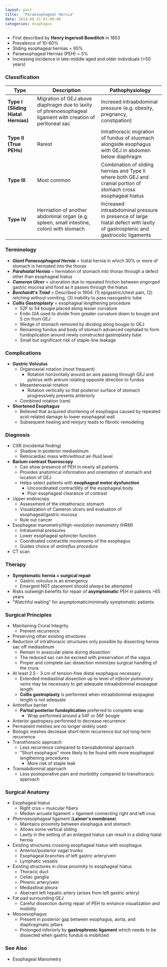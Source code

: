 ```yaml
---
layout: post
title:  "Paraesophageal Hernia"
date: 2014-08-31 01:00:00
categories: esophagus
---
```


* First described by **Henry Ingersoll Bowditch** in 1853
* Prevalence of 10-60%
* Sliding esophageal hernias = 95%
* Paraesophageal Hernias (PEH) = 5%
* Increasing incidence in late-middle aged and older individuals (>50 years)

### Classification

| Type | Description | Pathophysiology |
| ---- | ----------- | --------------- |
| **Type I (Sliding Hiatal Hernias)** | Migration of GEJ above diaphragm due to laxity of phrenoesophageal ligament with creation of peritoneal sac | Incresed intraabdominal pressure (e.g. obesity, pregnancy, constipation) |
| **Type II (True PEHs)** | Rarest | Intrathoracic migration of fundus of stuomach alongside esophagus with GEJ in abdomen below diaphragm |
| **Type III** | Most common | Combination of sliding hernias and Type II where both GEJ and cranial portion of stomach cross esophageal hiatus |
| **Type IV** | Herniation of another abdominal organ (e.g. spleen, small intestine, colon) with stomach | Increased intraabdominal pressure in presence of large hiatal defect with laxity of gastrosplenic and gastrocolic ligaments |

### Terminology

* **_Giant Paraesophageal Hernia_** = hiatal hernia in which 30% or more of stomach is herniated into the thorax
* **_Parahiatal Hernia_** = herniation of stomach into thorax through a defect other than esophageal hiatus
* **_Cameron Ulcer_** = ulceration due to repeated friction between engorged gastric mucosa and food as it passes through the hiatus
* **_Borchardt's Triad_** = Described in 1904: (1) epigastric/chest pain, (2) retching without vomiting, (3) inability to pass nasogastric tube
* **_Collis Gastroplasty_** = esophageal lengthening procedure
  * 52F to 54 bougie placed along lesser curvature
  * Endo GIA used to divide from greater curvature down to bougie and 5 cm from GEJ
  * Wedge of stomach removed by dividing along bougie to GEJ
  * Remaining fundus and body of stomach advanced cephalad to form fundoplication around newly constructed gastroplasty tube
  * Small but significant risk of staple-line leakage

### Complications

* **Gastric Volvulus**
  * Organoaxial rotation (most frequent)
    * Rotation horizontally around an axis passing through GEJ and pylorus with antrum rotating opposite direction to fundus
  * Mesenteroaxial rotation
    * Rotation vertically so that posterior surface of stomach progressively presents anteriorly
  * Combined rotation (rare)
* **Shortened Esophagus**
  * Believed that acquired shortening of esophagus caused by repeated acid-related damage to lower esophageal wall
  * Subsequent healing and reinjury leads to fibrotic remodeling
  
### Diagnosis

* CXR (incidental finding)
  * Shadow in posterior mediastinum
  * Retrocardiac mass with/without air-fluid level
* **Barium contrast fluoroscopy**
  * Can show presence of PEH in nearly all patients
  * Provides anatomical information and orientation of stomach and location of GEJ
  * Helps select patients with **esophageal motor dysfunction**
    * Uncoordinated contractility of the esophageal body
    * Poor esophageal clearance of contrast
* Upper endoscopy
  * Assessment of the intrathoracic stomach
  * Visualization of Cameron ulcers and evaluation of esophageal/gastric mucosa
  * Rule out cancer
* Esophageal manometry/High-resolution manometry (HRM)
  * Intraluminal pressures
  * Lower esophageal sphincter function
  * Coordinated contractile movements of the esophagus
  * Guides choice of _antireflux procedure_
* CT scan

### Therapy

* **Symptomatic hernia = surgical repair**
  * Gastric volvulus is an emergency
  * Emergent NGT placement should _always_ be attempted
* Risks outweigh benefits for repair of **asymptomatic** PEH in patients >65 years
* \"Watchful waiting\" for asymptomatic/minimally symptomatic patients 

### Surgical Principles

* Maintaining Crural Integrity
  * Prevent recurrence
* Preserving other existing structures
* Reduction of intrathoracic structures only possible by dissecting hernia sac off mediastinum
  * Remain in avascular plane during dissection
  * The reduced sac can be excised with preservation of the vagus
  * Proper and complete sac dissection minimizes surgical handling of the crura
* At least 2.5 - 3 cm of tension-free distal esophagus necessary
  * Extended mediastinal dissection up to level of _inferior pulmonary veins_ may be necessary to get adequate intraabdominal esopageal length
  * **Collis gastroplasty** is performed when intraabdominal esopageal length is not adequate
* Antireflux barrier
  * **Partial posterior fundoplication** preferred to complete wrap
    * Wrap performed around a 54F or 56F bougie
* Anterior gastropexy performed to decrease recurrence
* Permanent meshes are no longer widely used
* Biologic meshes decrease short-term recurrence but not long-term recurrence
* Transthoracic approach
  * Less recurrence compared to transabdominal approach
  * "Short esophagus" more likely to be found with more esophageal lengthening procedures
    * More risk of staple leak
* Transabdominal approach
  * Less postoperative pain and morbidity compared to transthoracic approach

### Surgical Anatomy

* Esophageal hiatus
  * Right crus = muscular fibers
  * Median arcuate ligament = ligament connecting right and left crus
* Phrenoesophageal ligament (**Laimer's membrane**)
  * Maintains proximity between esophagus and stomach
  * Allows some vertical sliding
  * Laxity in the setting of an enlarged hiatus can result in a sliding hiatal hernia
* Existing structures crossing esophageal hiatus with esophagus
  * Anterior/posterior vagal trunks
  * Esophageal branches of left gastric artery/vein
  * Lymphatic vessels
* Existing structures in close proximity to esophageal hiatus
  * Thoracic duct
  * Celiac ganglia
  * Phrenic artery/vein
  * Mediastinal pleura
  * Aberrant left hepatic artery (arises from left gastric artery)
* Fat pad surrounding GEJ
  * Careful dissection during repair of PEH to enhance visualization and mobility
* Mesoesophagus
  * Present in posterior gap between esophagus, aorta, and diaphragmatic pillars
  * Prolonged inferiorly by **gastrophrenic ligament** which needs to be dissected when gastric fundus is mobilized
  
### See Also

* Esophageal Manometry